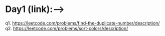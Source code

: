 # Day1 (link):--> 
q1. https://leetcode.com/problems/find-the-duplicate-number/description/ <br>
q2. https://leetcode.com/problems/sort-colors/description/
